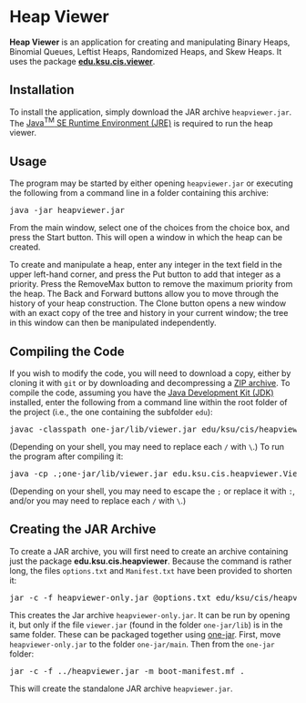 # Heap Viewer

**Heap Viewer** is an application for creating and manipulating Binary Heaps, Binomial Queues, Leftist Heaps, Randomized Heaps, and Skew Heaps. It uses the package [**edu.ksu.cis.viewer**](https://github.com/RodHowell-Algorithms/Tree-Viewer).

## Installation

To install the application, simply download the JAR archive `heapviewer.jar`. The [Java<sup>TM</sup> SE Runtime Environment (JRE)](https://java.com) is required to run the heap viewer.

## Usage

The program may be started by either opening `heapviewer.jar` or executing the following from a command line in a folder containing this archive:

<pre>
java -jar heapviewer.jar
</pre>

From the main window, select one of the choices from the choice box, and press the Start button. This will open a window in which the heap can be created.

To create and manipulate a heap, enter any integer in the text field in the upper left-hand corner, and press the Put button to add that integer as a priority. Press the RemoveMax button to remove the maximum priority from the heap. The Back and Forward buttons allow you to move through the history of your heap construction. The Clone button opens a new window with an exact copy of the tree and history in your current window; the tree in this window can then be manipulated independently.

## Compiling the Code

If you wish to modify the code, you will need to download a copy, either by cloning it with `git` or by downloading and decompressing a [ZIP archive](). To compile the code, assuming you have the [Java Development Kit (JDK)](https://www.java.com/en/download/manual.jsp) installed, enter the following from a command line within the root folder of the project (i.e., the one containing the subfolder `edu`):

<pre>
javac -classpath one-jar/lib/viewer.jar edu/ksu/cis/heapviewer/*.java
</pre>

(Depending on your shell, you may need to replace each `/` with `\`.) To run the program after compiling it:

<pre>
java -cp .;one-jar/lib/viewer.jar edu.ksu.cis.heapviewer.Viewer
</pre>

(Depending on your shell, you may need to escape the `;` or replace it with `:`, and/or you may need to replace each `/` with `\`.)

## Creating the JAR Archive

To create a JAR archive, you will first need to create an archive containing just the package **edu.ksu.cis.heapviewer**. Because the command is rather long, the files `options.txt` and `Manifest.txt` have been provided to shorten it:

<pre>
jar -c -f heapviewer-only.jar @options.txt edu/ksu/cis/heapviewer/*.class
</pre>

This creates the Jar archive `heapviewer-only.jar`. It can be run by opening it, but only if the file `viewer.jar` (found in the folder `one-jar/lib`) is in the same folder. These can be packaged together using [one-jar](http://one-jar.sourceforge.net/index.php?page=getting-started&file=quickstart). First, move `heapviewer-only.jar` to the folder `one-jar/main`. Then from the `one-jar` folder:

<pre>
jar -c -f ../heapviewer.jar -m boot-manifest.mf .
</pre>

This will create the standalone JAR archive `heapviewer.jar`.